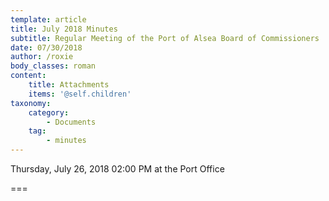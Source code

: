 ```yaml
---
template: article
title: July 2018 Minutes
subtitle: Regular Meeting of the Port of Alsea Board of Commissioners
date: 07/30/2018
author: /roxie
body_classes: roman
content:
    title: Attachments
    items: '@self.children'
taxonomy:
    category: 
        - Documents
    tag: 
        - minutes
---
```


Thursday, July 26, 2018 02:00 PM at the Port Office

===



